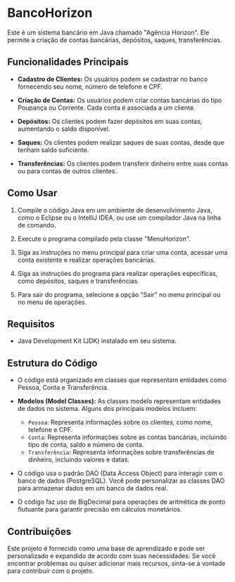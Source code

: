 # BancoHorizon

Este é um sistema bancário em Java chamado "Agência Horizon". Ele permite a criação de contas bancárias, depósitos, saques, transferências.

## Funcionalidades Principais

- **Cadastro de Clientes:** Os usuários podem se cadastrar no banco fornecendo seu nome, número de telefone e CPF.

- **Criação de Contas:** Os usuários podem criar contas bancárias do tipo Poupança ou Corrente. Cada conta é associada a um cliente.

- **Depósitos:** Os clientes podem fazer depósitos em suas contas, aumentando o saldo disponível.

- **Saques:** Os clientes podem realizar saques de suas contas, desde que tenham saldo suficiente.

- **Transferências:** Os clientes podem transferir dinheiro entre suas contas ou para contas de outros clientes.

## Como Usar

1. Compile o código Java em um ambiente de desenvolvimento Java, como o Eclipse ou o IntelliJ IDEA, ou use um compilador Java na linha de comando.

2. Execute o programa compilado pela classe "MenuHorizon".

3. Siga as instruções no menu principal para criar uma conta, acessar uma conta existente e realizar operações bancárias.

4. Siga as instruções do programa para realizar operações específicas, como depósitos, saques e transferências.

5. Para sair do programa, selecione a opção "Sair" no menu principal ou no menu de operações.

## Requisitos

- Java Development Kit (JDK) instalado em seu sistema.

## Estrutura do Código

- O código está organizado em classes que representam entidades como Pessoa, Conta e Transferência.

- **Modelos (Model Classes):** As classes modelo representam entidades de dados no sistema. Alguns dos principais modelos incluem:
    - `Pessoa`: Representa informações sobre os clientes, como nome, telefone e CPF.
    - `Conta`: Representa informações sobre as contas bancárias, incluindo tipo de conta, saldo e número de conta.
    - `Transferência`: Representa informações sobre transferências de dinheiro, incluindo valores e datas.

- O código usa o padrão DAO (Data Access Object) para interagir com o banco de dados (PostgreSQL). Você pode personalizar as classes DAO para armazenar dados em um banco de dados real.

- O código faz uso de BigDecimal para operações de aritmética de ponto flutuante para garantir precisão em cálculos monetários.

## Contribuições

Este projeto é fornecido como uma base de aprendizado e pode ser personalizado e expandido de acordo com suas necessidades. Se você encontrar problemas ou quiser adicionar mais recursos, sinta-se à vontade para contribuir com o projeto.
